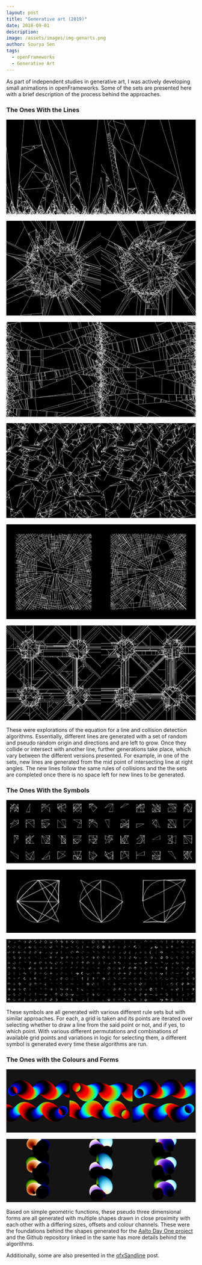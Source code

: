 ```yaml
---
layout: post
title: "Generative art (2019)"
date: 2018-09-01
description:
image: /assets/images/img-genarts.png
author: Sourya Sen
tags:
  - openFrameworks
  - Generative Art
---
```


As part of independent studies in generative art, I was actively developing small animations in openFrameworks. Some of the sets are presented here with a brief description of the process behind the approaches.

### The Ones With the Lines
![lines00](/assets/images/genlines00.png)

![lines01](/assets/images/genlines01.png)

![lines02](/assets/images/genlines02.png)

![lines03](/assets/images/genlines03.png)

![lines04](/assets/images/genlines04.png)

![lines05](/assets/images/genlines05.png)

These were explorations of the equation for a line and collision detection algorithms. Essentially, different lines are generated with a set of random and pseudo random origin and directions and are left to grow. Once they collide or intersect with another line, further generations take place, which vary between the different versions presented. For example, in one of the sets, new lines are generated from the mid point of intersecting line at right angles. The new lines follow the same rules of collisions and the the sets are completed once there is no space left for new lines to be generated.

### The Ones With the Symbols
![symbols00](/assets/images/gensym00.png)

![symbols01](/assets/images/gensym01.png)

![symbols02](/assets/images/gensym02.png)

These symbols are all generated with various different rule sets but with similar approaches. For each, a grid is taken and its points are iterated over selecting whether to draw a line from the said point or not, and if yes, to which point. With various different permutations and combinations of available grid points and variations in logic for selecting them, a different symbol is generated every time these algorithms are run.

### The Ones with the Colours and Forms
![forms00](/assets/images/genform00.png)

![forms01](/assets/images/genform01.png)

Based on simple geometric functions, these pseudo three dimensional forms are all generated with multiple shapes drawn in close proximity with each other with a differing sizes, offsets and colour channels. These were the foundations behind the shapes generated for the [Aalto Day One project](/aalto-day-one) and the Github repository linked in the same has more details behind the algorithms.

Additionally, some are also presented in the [ofxSandline](/ofxSandline) post.
